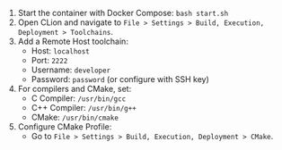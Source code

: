 1. Start the container with Docker Compose: `bash start.sh`
2. Open CLion and navigate to `File > Settings > Build, Execution, Deployment > Toolchains`.
3. Add a Remote Host toolchain:
   - Host: `localhost`
   - Port: `2222`
   - Username: `developer`
   - Password: `password` (or configure with SSH key)
4. For compilers and CMake, set:
   - C Compiler: `/usr/bin/gcc`
   - C++ Compiler: `/usr/bin/g++`
   - CMake: `/usr/bin/cmake`
5. Configure CMake Profile:
   - Go to `File > Settings > Build, Execution, Deployment > CMake`.
